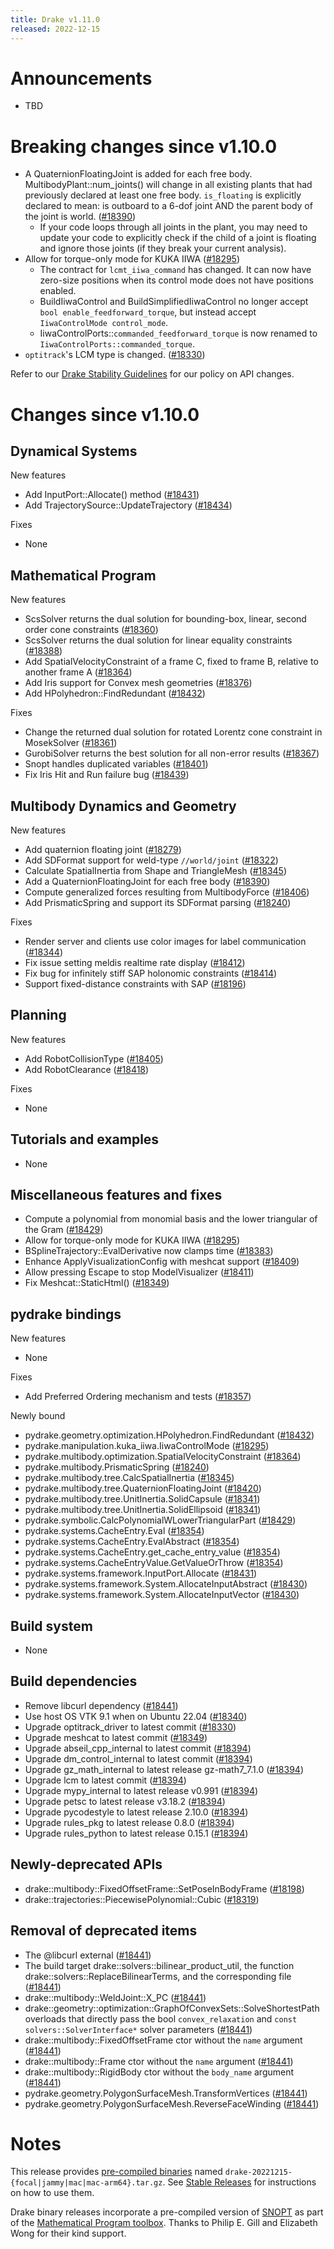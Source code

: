```yaml
---
title: Drake v1.11.0
released: 2022-12-15
---
```


# Announcements

* TBD

# Breaking changes since v1.10.0

* A QuaternionFloatingJoint is added for each free body. MultibodyPlant::num_joints() will change in all existing plants that had previously declared at least one free body. `is_floating` is explicitly declared to mean: is outboard to a 6-dof joint AND the parent body of the joint is world. ([#18390][_#18390])
  - If your code loops through all joints in the plant, you may need to update your code to explicitly check if the child of a joint is floating and ignore those joints (if they break your current analysis).
* Allow for torque-only mode for KUKA IIWA ([#18295][_#18295])  
  - The contract for `lcmt_iiwa_command` has changed. It can now have zero-size positions when its control mode does not have positions enabled.
  - BuildIiwaControl and BuildSimplifiedIiwaControl no longer accept `bool enable_feedforward_torque`, but instead accept `IiwaControlMode control_mode`.
  - IiwaControlPorts::`commanded_feedforward_torque` is now renamed to `IiwaControlPorts::commanded_torque`.
* `optitrack`'s LCM type is changed. ([#18330][_#18330])


Refer to our [Drake Stability Guidelines](/stable.html) for our policy
on API changes.

# Changes since v1.10.0

## Dynamical Systems

<!-- <relnotes for systems go here> -->

New features

* Add InputPort::Allocate() method ([#18431][_#18431])
* Add TrajectorySource::UpdateTrajectory ([#18434][_#18434])

Fixes

* None

## Mathematical Program

<!-- <relnotes for solvers go here> -->

New features

* ScsSolver returns the dual solution for bounding-box, linear, second order cone constraints ([#18360][_#18360]) 
* ScsSolver returns the dual solution for linear equality constraints ([#18388][_#18388])
* Add SpatialVelocityConstraint of a frame C, fixed to frame B, relative to another frame A ([#18364][_#18364])
* Add Iris support for Convex mesh geometries ([#18376][_#18376])
* Add HPolyhedron::FindRedundant ([#18432][_#18432])

Fixes

* Change the returned dual solution for rotated Lorentz cone constraint in MosekSolver ([#18361][_#18361])
* GurobiSolver returns the best solution for all non-error results ([#18367][_#18367])
* Snopt handles duplicated variables ([#18401][_#18401])
* Fix Iris Hit and Run failure bug ([#18439][_#18439])

## Multibody Dynamics and Geometry

<!-- <relnotes for geometry,multibody go here> -->

New features

* Add quaternion floating joint ([#18279][_#18279])
* Add SDFormat support for weld-type `//world/joint` ([#18322][_#18322])
* Calculate SpatialInertia from Shape and TriangleMesh ([#18345][_#18345])
* Add a QuaternionFloatingJoint for each free body ([#18390][_#18390])
* Compute generalized forces resulting from MultibodyForce ([#18406][_#18406])
* Add PrismaticSpring and support its SDFormat parsing ([#18240][_#18240])

Fixes

* Render server and clients use color images for label communication ([#18344][_#18344])
* Fix issue setting meldis realtime rate display ([#18412][_#18412])
* Fix bug for infinitely stiff SAP holonomic constraints ([#18414][_#18414])
* Support fixed-distance constraints with SAP ([#18196][_#18196])

## Planning

<!-- <relnotes for planning go here> -->

New features

* Add RobotCollisionType ([#18405][_#18405])
* Add RobotClearance ([#18418][_#18418])

Fixes

* None

## Tutorials and examples

<!-- <relnotes for examples,tutorials go here> -->

* None

## Miscellaneous features and fixes

<!-- <relnotes for common,math,lcm,lcmtypes,manipulation,perception,visualization go here> -->

* Compute a polynomial from monomial basis and the lower triangular of the Gram ([#18429][_#18429])
* Allow for torque-only mode for KUKA IIWA ([#18295][_#18295])
* BSplineTrajectory::EvalDerivative now clamps time ([#18383][_#18383])
* Enhance ApplyVisualizationConfig with meshcat support ([#18409][_#18409])
* Allow pressing Escape to stop ModelVisualizer ([#18411][_#18411])
* Fix Meshcat::StaticHtml() ([#18349][_#18349])

## pydrake bindings

<!-- <relnotes for bindings go here> -->

New features

* None

Fixes

* Add Preferred Ordering mechanism and tests ([#18357][_#18357])

Newly bound

* pydrake.geometry.optimization.HPolyhedron.FindRedundant ([#18432][_#18432])
* pydrake.manipulation.kuka_iiwa.IiwaControlMode ([#18295][_#18295])
* pydrake.multibody.optimization.SpatialVelocityConstraint ([#18364][_#18364])
* pydrake.multibody.PrismaticSpring ([#18240][_#18240])
* pydrake.multibody.tree.CalcSpatialInertia ([#18345][_#18345])
* pydrake.multibody.tree.QuaternionFloatingJoint ([#18420][_#18420])
* pydrake.multibody.tree.UnitInertia.SolidCapsule ([#18341][_#18341])
* pydrake.multibody.tree.UnitInertia.SolidEllipsoid ([#18341][_#18341])
* pydrake.symbolic.CalcPolynomialWLowerTriangularPart ([#18429][_#18429])
* pydrake.systems.CacheEntry.Eval ([#18354][_#18354])
* pydrake.systems.CacheEntry.EvalAbstract ([#18354][_#18354])
* pydrake.systems.CacheEntry.get_cache_entry_value ([#18354][_#18354])
* pydrake.systems.CacheEntryValue.GetValueOrThrow ([#18354][_#18354])
* pydrake.systems.framework.InputPort.Allocate ([#18431][_#18431])
* pydrake.systems.framework.System.AllocateInputAbstract ([#18430][_#18430])
* pydrake.systems.framework.System.AllocateInputVector ([#18430][_#18430])

## Build system

<!-- <relnotes for cmake,doc,setup,third_party,tools go here> -->

* None

## Build dependencies

<!-- <relnotes for workspace go here> -->

* Remove libcurl dependency ([#18441][_#18441])
* Use host OS VTK 9.1 when on Ubuntu 22.04 ([#18340][_#18340])
* Upgrade optitrack_driver to latest commit ([#18330][_#18330])
* Upgrade meshcat to latest commit ([#18349][_#18349])
* Upgrade abseil_cpp_internal to latest commit ([#18394][_#18394])
* Upgrade dm_control_internal to latest commit ([#18394][_#18394])
* Upgrade gz_math_internal to latest release gz-math7_7.1.0 ([#18394][_#18394])
* Upgrade lcm to latest commit ([#18394][_#18394])
* Upgrade mypy_internal to latest release v0.991 ([#18394][_#18394])
* Upgrade petsc to latest release v3.18.2 ([#18394][_#18394])
* Upgrade pycodestyle to latest release 2.10.0 ([#18394][_#18394])
* Upgrade rules_pkg to latest release 0.8.0 ([#18394][_#18394])
* Upgrade rules_python to latest release 0.15.1 ([#18394][_#18394])

## Newly-deprecated APIs

* drake::multibody::FixedOffsetFrame::SetPoseInBodyFrame ([#18198][_#18198])
* drake::trajectories::PiecewisePolynomial::Cubic ([#18319][_#18319])

## Removal of deprecated items

* The @libcurl external ([#18441][_#18441])
* The build target drake::solvers::bilinear_product_util, the function drake::solvers::ReplaceBilinearTerms, and the corresponding file ([#18441][_#18441])
* drake::multibody::WeldJoint::X_PC ([#18441][_#18441])
* drake::geometry::optimization::GraphOfConvexSets::SolveShortestPath overloads that directly pass the bool `convex_relaxation` and `const solvers::SolverInterface*` solver parameters ([#18441][_#18441])
* drake::multibody::FixedOffsetFrame ctor without the `name` argument ([#18441][_#18441])
* drake::multibody::Frame ctor without the `name` argument ([#18441][_#18441])
* drake::multibody::RigidBody ctor without the `body_name` argument ([#18441][_#18441])
* pydrake.geometry.PolygonSurfaceMesh.TransformVertices ([#18441][_#18441])
* pydrake.geometry.PolygonSurfaceMesh.ReverseFaceWinding ([#18441][_#18441])

# Notes


This release provides [pre-compiled binaries](https://github.com/RobotLocomotion/drake/releases/tag/v1.11.0) named
``drake-20221215-{focal|jammy|mac|mac-arm64}.tar.gz``. See [Stable Releases](/from_binary.html#stable-releases) for instructions on how to use them.

Drake binary releases incorporate a pre-compiled version of [SNOPT](https://ccom.ucsd.edu/~optimizers/solvers/snopt/) as part of the
[Mathematical Program toolbox](https://drake.mit.edu/doxygen_cxx/group__solvers.html). Thanks to
Philip E. Gill and Elizabeth Wong for their kind support.

<!-- <begin issue links> -->
[_#18196]: https://github.com/RobotLocomotion/drake/pull/18196
[_#18198]: https://github.com/RobotLocomotion/drake/pull/18198
[_#18240]: https://github.com/RobotLocomotion/drake/pull/18240
[_#18279]: https://github.com/RobotLocomotion/drake/pull/18279
[_#18295]: https://github.com/RobotLocomotion/drake/pull/18295
[_#18319]: https://github.com/RobotLocomotion/drake/pull/18319
[_#18322]: https://github.com/RobotLocomotion/drake/pull/18322
[_#18330]: https://github.com/RobotLocomotion/drake/pull/18330
[_#18340]: https://github.com/RobotLocomotion/drake/pull/18340
[_#18341]: https://github.com/RobotLocomotion/drake/pull/18341
[_#18344]: https://github.com/RobotLocomotion/drake/pull/18344
[_#18345]: https://github.com/RobotLocomotion/drake/pull/18345
[_#18349]: https://github.com/RobotLocomotion/drake/pull/18349
[_#18354]: https://github.com/RobotLocomotion/drake/pull/18354
[_#18357]: https://github.com/RobotLocomotion/drake/pull/18357
[_#18360]: https://github.com/RobotLocomotion/drake/pull/18360
[_#18361]: https://github.com/RobotLocomotion/drake/pull/18361
[_#18364]: https://github.com/RobotLocomotion/drake/pull/18364
[_#18367]: https://github.com/RobotLocomotion/drake/pull/18367
[_#18376]: https://github.com/RobotLocomotion/drake/pull/18376
[_#18383]: https://github.com/RobotLocomotion/drake/pull/18383
[_#18388]: https://github.com/RobotLocomotion/drake/pull/18388
[_#18390]: https://github.com/RobotLocomotion/drake/pull/18390
[_#18394]: https://github.com/RobotLocomotion/drake/pull/18394
[_#18401]: https://github.com/RobotLocomotion/drake/pull/18401
[_#18405]: https://github.com/RobotLocomotion/drake/pull/18405
[_#18406]: https://github.com/RobotLocomotion/drake/pull/18406
[_#18409]: https://github.com/RobotLocomotion/drake/pull/18409
[_#18411]: https://github.com/RobotLocomotion/drake/pull/18411
[_#18412]: https://github.com/RobotLocomotion/drake/pull/18412
[_#18414]: https://github.com/RobotLocomotion/drake/pull/18414
[_#18418]: https://github.com/RobotLocomotion/drake/pull/18418
[_#18420]: https://github.com/RobotLocomotion/drake/pull/18420
[_#18429]: https://github.com/RobotLocomotion/drake/pull/18429
[_#18430]: https://github.com/RobotLocomotion/drake/pull/18430
[_#18431]: https://github.com/RobotLocomotion/drake/pull/18431
[_#18432]: https://github.com/RobotLocomotion/drake/pull/18432
[_#18434]: https://github.com/RobotLocomotion/drake/pull/18434
[_#18439]: https://github.com/RobotLocomotion/drake/pull/18439
[_#18441]: https://github.com/RobotLocomotion/drake/pull/18441
<!-- <end issue links> -->

<!--
  Current oldest_commit 2ae55dd652945cc26ab8ae7f56f945dde1b6e021 (exclusive).
  Current newest_commit c448d34261c5ae25d2320b2821a53142463adff0 (inclusive).
-->
